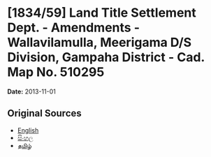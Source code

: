 # [1834/59] Land Title Settlement Dept. - Amendments - Wallavilamulla, Meerigama D/S Division, Gampaha District - Cad. Map No. 510295

**Date:** 2013-11-01

## Original Sources

- [English](https://documents.gov.lk/view/extra-gazettes/2013/11/1834-59_E.pdf)
- [සිංහල](https://documents.gov.lk/view/extra-gazettes/2013/11/1834-59_S.pdf)
- [தமிழ்](https://documents.gov.lk/view/extra-gazettes/2013/11/1834-59_T.pdf)
